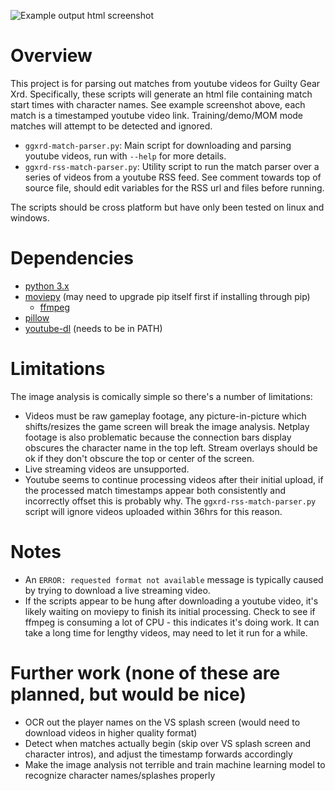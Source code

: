 ![Example output html screenshot](https://raw.githubusercontent.com/nxths/ggxrd-match-parser/master/screenshots/example.jpg)

# Overview
This project is for parsing out matches from youtube videos for Guilty Gear Xrd. Specifically, these scripts will generate an html file containing match start times with character names. See example screenshot above, each match is a timestamped youtube video link. Training/demo/MOM mode matches will attempt to be detected and ignored.

* ``ggxrd-match-parser.py``: Main script for downloading and parsing youtube videos, run with ``--help`` for more details.
* ``ggxrd-rss-match-parser.py``: Utility script to run the match parser over a series of videos from a youtube RSS feed. See comment towards top of source file, should edit variables for the RSS url and files before running.

The scripts should be cross platform but have only been tested on linux and windows.

# Dependencies
* [python 3.x](https://www.python.org/)
* [moviepy](https://zulko.github.io/moviepy/) (may need to upgrade pip itself first if installing through pip)
  * [ffmpeg](https://www.ffmpeg.org/)
* [pillow](https://pillow.readthedocs.io/)
* [youtube-dl](https://rg3.github.io/youtube-dl/) (needs to be in PATH)

# Limitations
The image analysis is comically simple so there's a number of limitations:
* Videos must be raw gameplay footage, any picture-in-picture which shifts/resizes the game screen will break the image analysis. Netplay footage is also problematic because the connection bars display obscures the character name in the top left. Stream overlays should be ok if they don't obscure the top or center of the screen.
* Live streaming videos are unsupported.
* Youtube seems to continue processing videos after their initial upload, if the processed match timestamps appear both consistently and incorrectly offset this is probably why.  The ``ggxrd-rss-match-parser.py`` script will ignore videos uploaded within 36hrs for this reason.

# Notes
* An ``ERROR: requested format not available`` message is typically caused by trying to download a live streaming video.
* If the scripts appear to be hung after downloading a youtube video, it's likely waiting on moviepy to finish its initial processing. Check to see if ffmpeg is consuming a lot of CPU - this indicates it's doing work. It can take a long time for lengthy videos, may need to let it run for a while.

# Further work (none of these are planned, but would be nice)
* OCR out the player names on the VS splash screen (would need to download videos in higher quality format)
* Detect when matches actually begin (skip over VS splash screen and character intros), and adjust the timestamp forwards accordingly
* Make the image analysis not terrible and train machine learning model to recognize character names/splashes properly
